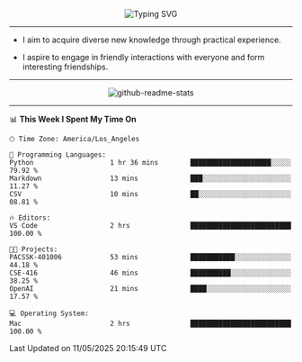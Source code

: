 <p align="center">
  <img src="https://readme-typing-svg.demolab.com?font=Fira+Code&weight=500&size=32&duration=2500&pause=1600&center=true&vCenter=true&random=false&width=1024&height=64&lines=Hi+there+%F0%9F%91%8B;I'm+delighted+you+could+make+it+here+%F0%9F%8E%89;I'm+Harry%2C+a+college+student+still+finding+my+way" alt="Typing SVG" />
</p>


---


- I aim to acquire diverse new knowledge through practical experience.

- I aspire to engage in friendly interactions with everyone and form interesting friendships.


---


<p align="center">
  <img src="https://github-readme-stats.vercel.app/api?username=Harry-Jing&show_icons=true" alt="github-readme-stats"/>
</p>


---

<!--START_SECTION:waka-->
📊 **This Week I Spent My Time On** 

```text
🕑︎ Time Zone: America/Los_Angeles

💬 Programming Languages: 
Python                   1 hr 36 mins        ████████████████████░░░░░   79.92 % 
Markdown                 13 mins             ███░░░░░░░░░░░░░░░░░░░░░░   11.27 % 
CSV                      10 mins             ██░░░░░░░░░░░░░░░░░░░░░░░   08.81 % 

🔥 Editors: 
VS Code                  2 hrs               █████████████████████████   100.00 % 

🐱‍💻 Projects: 
PACSSK-401006            53 mins             ███████████░░░░░░░░░░░░░░   44.18 % 
CSE-416                  46 mins             ██████████░░░░░░░░░░░░░░░   38.25 % 
OpenAI                   21 mins             ████░░░░░░░░░░░░░░░░░░░░░   17.57 % 

💻 Operating System: 
Mac                      2 hrs               █████████████████████████   100.00 % 
```


 Last Updated on 11/05/2025 20:15:49 UTC
<!--END_SECTION:waka-->
